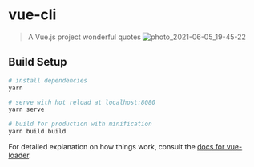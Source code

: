# vue-cli

> A Vue.js project wonderful quotes
![photo_2021-06-05_19-45-22](https://user-images.githubusercontent.com/81500583/120896964-27e9c780-c639-11eb-96c3-0796aac1153e.jpg)
## Build Setup

``` bash
# install dependencies
yarn

# serve with hot reload at localhost:8080
yarn serve

# build for production with minification
yarn build build
```

For detailed explanation on how things work, consult the [docs for vue-loader](http://vuejs.github.io/vue-loader).
